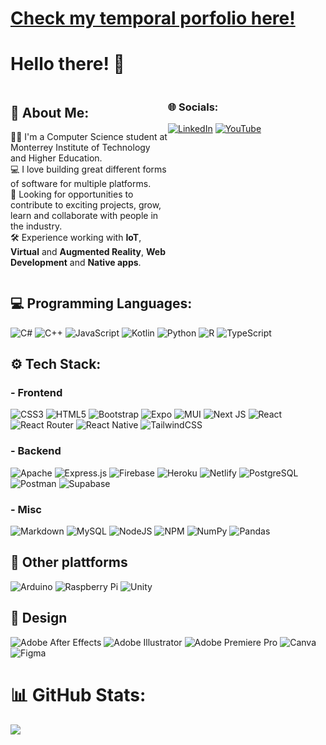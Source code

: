 # [Check my temporal porfolio here!](https://cristiancazares.github.io/)

# Hello there! 👋

<div style="display:flex;">
  <div style="flex:50%;">
    <h2 id="💫-about-me">💫 About Me:</h2>
    <p>👨‍💻 I&#39;m a Computer Science student at Monterrey Institute of Technology and Higher Education.<br>💻 I love building great different forms of software for multiple platforms.<br>🔎 Looking for opportunities to contribute to exciting projects, grow, learn and collaborate with people in the industry.<br> 🛠 Experience working with <strong>IoT</strong>, <strong>Virtual</strong> and <strong>Augmented Reality</strong>, <strong>Web Development</strong> and <strong>Native apps</strong>.</p>
  </div>
  <div style="flex:50%;">
    <h3 id="🌐-socials">🌐 Socials:</h3>
    <p><a href="https://www.linkedin.com/in/cristian-javier-cazares-molina/"><img src="https://img.shields.io/badge/LinkedIn-%230077B5.svg?logo=linkedin&logoColor=white" alt="LinkedIn"></a> <a href="https://youtube.com/@cristiancazares"><img src="https://img.shields.io/badge/YouTube-%23FF0000.svg?logo=YouTube&logoColor=white" alt="YouTube"></a> </p>
  </div>
</div>

## 💻 Programming Languages:

![C#](https://img.shields.io/badge/C%23-%23239120.svg?style=for-the-badge&logo=c-sharp&logoColor=white) ![C++](https://img.shields.io/badge/C++-%2300599C.svg?style=for-the-badge&logo=c%2B%2B&logoColor=white) ![JavaScript](https://img.shields.io/badge/JavaScript-%23323330.svg?style=for-the-badge&logo=javascript&logoColor=%23F7DF1E) ![Kotlin](https://img.shields.io/badge/Kotlin-%230095D5.svg?style=for-the-badge&logo=kotlin&logoColor=white) ![Python](https://img.shields.io/badge/Python-3670A0?style=for-the-badge&logo=python&logoColor=ffdd54) ![R](https://img.shields.io/badge/R-%23276DC3.svg?style=for-the-badge&logo=r&logoColor=white) ![TypeScript](https://img.shields.io/badge/TypeScript-%23007ACC.svg?style=for-the-badge&logo=typescript&logoColor=white)

## ⚙ Tech Stack:

### - Frontend
![CSS3](https://img.shields.io/badge/CSS-%231572B6.svg?style=for-the-badge&logo=css3&logoColor=white) ![HTML5](https://img.shields.io/badge/HTML-%23E34F26.svg?style=for-the-badge&logo=html5&logoColor=white) ![Bootstrap](https://img.shields.io/badge/Bootstrap-%23563D7C.svg?style=for-the-badge&logo=bootstrap&logoColor=white) ![Expo](https://img.shields.io/badge/Expo-1C1E24?style=for-the-badge&logo=expo&logoColor=#D04A37) ![MUI](https://img.shields.io/badge/MUI-%230081CB.svg?style=for-the-badge&logo=material-ui&logoColor=white) ![Next JS](https://img.shields.io/badge/Next.JS-black?style=for-the-badge&logo=Next.JS&logoColor=white) ![React](https://img.shields.io/badge/React-%2320232a.svg?style=for-the-badge&logo=react&logoColor=%2361DAFB) ![React Router](https://img.shields.io/badge/React_Router-CA4245?style=for-the-badge&logo=react-router&logoColor=white) ![React Native](https://img.shields.io/badge/React_Native-%2320232a.svg?style=for-the-badge&logo=react&logoColor=%2361DAFB) ![TailwindCSS](https://img.shields.io/badge/TailwindCSS-%2338B2AC.svg?style=for-the-badge&logo=tailwind-css&logoColor=white)

### - Backend
![Apache](https://img.shields.io/badge/Apache-%23D42029.svg?style=for-the-badge&logo=apache&logoColor=white) ![Express.js](https://img.shields.io/badge/Express.JS-%23404d59.svg?style=for-the-badge&logo=express&logoColor=%2361DAFB) ![Firebase](https://img.shields.io/badge/Firebase-%23039BE5.svg?style=for-the-badge&logo=firebase) ![Heroku](https://img.shields.io/badge/Heroku-%23430098.svg?style=for-the-badge&logo=heroku&logoColor=white) ![Netlify](https://img.shields.io/badge/Netlify-%23000000.svg?style=for-the-badge&logo=netlify&logoColor=#00C7B7)  ![PostgreSQL](https://img.shields.io/badge/PostgreSQL-%23316192.svg?style=for-the-badge&logo=postgresql&logoColor=white) ![Postman](https://img.shields.io/badge/Postman-FF6C37?style=for-the-badge&logo=postman&logoColor=white) ![Supabase](https://img.shields.io/badge/Supabase-3ECF8E?style=for-the-badge&logo=supabase&logoColor=white) 

### - Misc
![Markdown](https://img.shields.io/badge/Markdown-%23000000.svg?style=for-the-badge&logo=markdown&logoColor=white)  ![MySQL](https://img.shields.io/badge/MySQL-%2300f.svg?style=for-the-badge&logo=mysql&logoColor=white) ![NodeJS](https://img.shields.io/badge/Node.JS-6DA55F?style=for-the-badge&logo=node.js&logoColor=white) ![NPM](https://img.shields.io/badge/NPM-%23000000.svg?style=for-the-badge&logo=npm&logoColor=white) ![NumPy](https://img.shields.io/badge/NumPy-%23013243.svg?style=for-the-badge&logo=numpy&logoColor=white) ![Pandas](https://img.shields.io/badge/Pandas-%23150458.svg?style=for-the-badge&logo=pandas&logoColor=white)


## 🚀 Other plattforms

![Arduino](https://img.shields.io/badge/-Arduino-00979D?style=for-the-badge&logo=Arduino&logoColor=white) ![Raspberry Pi](https://img.shields.io/badge/-RaspberryPi-C51A4A?style=for-the-badge&logo=Raspberry-Pi)
![Unity](https://img.shields.io/badge/Unity-%23000000.svg?style=for-the-badge&logo=Unity&logoColor=white)

## 🎨 Design

![Adobe After Effects](https://img.shields.io/badge/Adobe%20After%20Effects-9999FF.svg?style=for-the-badge&logo=Adobe%20After%20Effects&logoColor=white) ![Adobe Illustrator](https://img.shields.io/badge/Adobe%20Illustator-%23FF9A00.svg?style=for-the-badge&logo=adobeillustrator&logoColor=white) ![Adobe Premiere Pro](https://img.shields.io/badge/Adobe%20Premiere%20Pro-9999FF.svg?style=for-the-badge&logo=Adobe%20Premiere%20Pro&logoColor=white) ![Canva](https://img.shields.io/badge/Canva-%2300C4CC.svg?style=for-the-badge&logo=Canva&logoColor=white) ![Figma](https://img.shields.io/badge/figma-%23F24E1E.svg?style=for-the-badge&logo=figma&logoColor=white)

# 📊 GitHub Stats:

![](https://github-readme-stats.vercel.app/api/top-langs/?username=CristianCazares&theme=radical&hide_border=true&include_all_commits=true&count_private=true&layout=compact)

<div style="display:flex;">
  <div style="flex:50%; padding-right:12px">
    <p><img src="https://github-readme-stats.vercel.app/api?username=CristianCazares&theme=radical&hide_border=true&include_all_commits=true&count_private=true" alt=""><br/></p>
  </div>
  <div style="flex:50%;">
    <p><img src="https://github-readme-streak-stats.herokuapp.com/?user=CristianCazares&theme=radical&hide_border=true" alt=""><br/></p>
  </div>
</div>

<!-- Proudly based on GPRM ( https://gprm.itsvg.in ) -->
